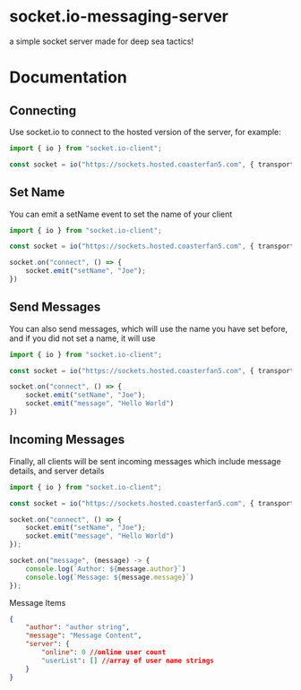 # socket.io-messaging-server
a simple socket server made for deep sea tactics!


# Documentation

## Connecting
Use socket.io to connect to the hosted version of the server, for example: 

```ts
import { io } from "socket.io-client";

const socket = io("https://sockets.hosted.coasterfan5.com", { transports: ["websocket"] })

```

## Set Name
You can emit a setName event to set the name of your client
```ts
import { io } from "socket.io-client";

const socket = io("https://sockets.hosted.coasterfan5.com", { transports: ["websocket"] })

socket.on("connect", () => {
    socket.emit("setName", "Joe");
})

```

## Send Messages
You can also send messages, which will use the name you have set before, and if you did not set a name, it will use 
```ts
import { io } from "socket.io-client";

const socket = io("https://sockets.hosted.coasterfan5.com", { transports: ["websocket"] })

socket.on("connect", () => {
    socket.emit("setName", "Joe");
    socket.emit("message", "Hello World")
})
```

## Incoming Messages
Finally, all clients will be sent incoming messages which include message details, and server details
```ts
import { io } from "socket.io-client";

const socket = io("https://sockets.hosted.coasterfan5.com", { transports: ["websocket"] })

socket.on("connect", () => {
    socket.emit("setName", "Joe");
    socket.emit("message", "Hello World")
});

socket.on("message", (message) -> {
    console.log(`Author: ${message.author}`)
    console.log(`Message: ${message.message}`)
});
```

Message Items
```JSON
{
    "author": "author string",
    "message": "Message Content", 
    "server": {
        "online": 0 //online user count
        "userList": [] //array of user name strings
    }
}
```


